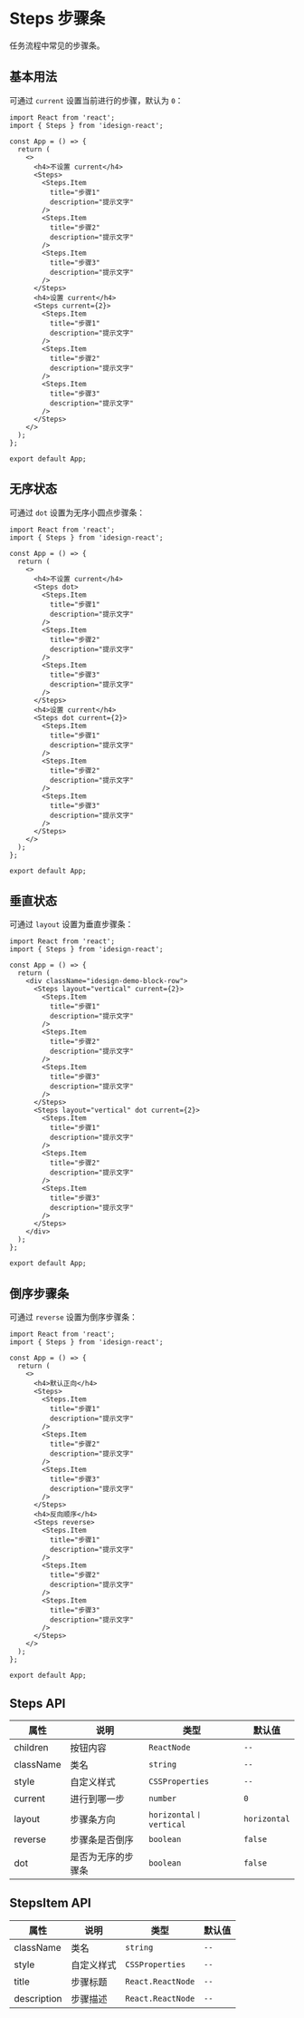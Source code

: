 # Steps 步骤条

任务流程中常见的步骤条。

## 基本用法

可通过 `current` 设置当前进行的步骤，默认为 `0`：

```tsx
import React from 'react';
import { Steps } from 'idesign-react';

const App = () => {
  return (
    <>
      <h4>不设置 current</h4>
      <Steps>
        <Steps.Item
          title="步骤1"
          description="提示文字"
        />
        <Steps.Item
          title="步骤2"
          description="提示文字"
        />
        <Steps.Item
          title="步骤3"
          description="提示文字"
        />
      </Steps>
      <h4>设置 current</h4>
      <Steps current={2}>
        <Steps.Item
          title="步骤1"
          description="提示文字"
        />
        <Steps.Item
          title="步骤2"
          description="提示文字"
        />
        <Steps.Item
          title="步骤3"
          description="提示文字"
        />
      </Steps>
    </>
  );
};

export default App;
```

## 无序状态

可通过 `dot` 设置为无序小圆点步骤条：

```tsx
import React from 'react';
import { Steps } from 'idesign-react';

const App = () => {
  return (
    <>
      <h4>不设置 current</h4>
      <Steps dot>
        <Steps.Item
          title="步骤1"
          description="提示文字"
        />
        <Steps.Item
          title="步骤2"
          description="提示文字"
        />
        <Steps.Item
          title="步骤3"
          description="提示文字"
        />
      </Steps>
      <h4>设置 current</h4>
      <Steps dot current={2}>
        <Steps.Item
          title="步骤1"
          description="提示文字"
        />
        <Steps.Item
          title="步骤2"
          description="提示文字"
        />
        <Steps.Item
          title="步骤3"
          description="提示文字"
        />
      </Steps>
    </>
  );
};

export default App;
```

## 垂直状态

可通过 `layout` 设置为垂直步骤条：

```tsx
import React from 'react';
import { Steps } from 'idesign-react';

const App = () => {
  return (
    <div className="idesign-demo-block-row">
      <Steps layout="vertical" current={2}>
        <Steps.Item
          title="步骤1"
          description="提示文字"
        />
        <Steps.Item
          title="步骤2"
          description="提示文字"
        />
        <Steps.Item
          title="步骤3"
          description="提示文字"
        />
      </Steps>
      <Steps layout="vertical" dot current={2}>
        <Steps.Item
          title="步骤1"
          description="提示文字"
        />
        <Steps.Item
          title="步骤2"
          description="提示文字"
        />
        <Steps.Item
          title="步骤3"
          description="提示文字"
        />
      </Steps>
    </div>
  );
};

export default App;
```

## 倒序步骤条

可通过 `reverse` 设置为倒序步骤条：

```tsx
import React from 'react';
import { Steps } from 'idesign-react';

const App = () => {
  return (
    <>
      <h4>默认正向</h4>
      <Steps>
        <Steps.Item
          title="步骤1"
          description="提示文字"
        />
        <Steps.Item
          title="步骤2"
          description="提示文字"
        />
        <Steps.Item
          title="步骤3"
          description="提示文字"
        />
      </Steps>
      <h4>反向顺序</h4>
      <Steps reverse>
        <Steps.Item
          title="步骤1"
          description="提示文字"
        />
        <Steps.Item
          title="步骤2"
          description="提示文字"
        />
        <Steps.Item
          title="步骤3"
          description="提示文字"
        />
      </Steps>
    </>
  );
};

export default App;
```

## Steps API

| 属性      | 说明               | 类型                   | 默认值       |
| --------- | ------------------ | ---------------------- | ------------ |
| children  | 按钮内容           | `ReactNode`            | `--`           |
| className | 类名               | `string`               | `--`           |
| style     | 自定义样式         | `CSSProperties`        | `--`           |
| current   | 进行到哪一步       | `number`               | `0`          |
| layout    | 步骤条方向         | `horizontal〡vertical` | `horizontal` |
| reverse   | 步骤条是否倒序     | `boolean`              | `false`      |
| dot       | 是否为无序的步骤条 | `boolean`              | `false`      |

## StepsItem API

| 属性        | 说明               | 类型              | 默认值  |
| ----------- | ------------------ | ----------------- | ------- |
| className   | 类名               | `string`          | `--`      |
| style       | 自定义样式         | `CSSProperties`   | `--`      |
| title       | 步骤标题           | `React.ReactNode` | `--`    |
| description | 步骤描述           | `React.ReactNode` | `--`    |
